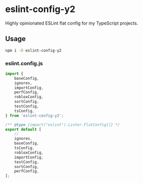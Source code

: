 # eslint-config-y2

Highly opinionated ESLint flat config for my TypeScript projects.

## Usage

```bash
npm i -D eslint-config-y2
```

### eslint.config.js

```js
import {
	baseConfig,
	ignores,
	importConfig,
	perfConfig,
	robloxConfig,
	sortConfig,
	testConfig,
	tsConfig,
} from 'eslint-config-y2';

/** @type {import("eslint").Linter.FlatConfig[]} */
export default [
	//
	ignores,
	baseConfig,
	tsConfig,
	robloxConfig,
	importConfig,
	testConfig,
	sortConfig,
	perfConfig,
];
```
